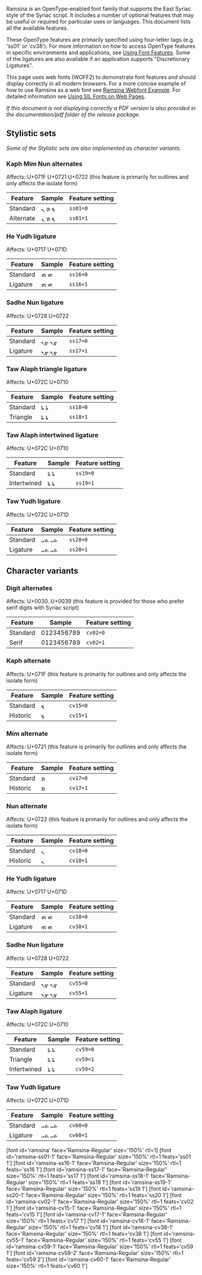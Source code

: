 
Ramsina is an OpenType-enabled font family that supports the East Syriac style of the Syriac script. It includes a number of optional features that may be useful or required for particular uses or languages. This document lists all the available features.

These OpenType features are primarily specified using four-letter tags (e.g. 'ss01' or 'cv38'). For more information on how to access OpenType features in specific environments and applications, see [Using Font Features](https://software.sil.org/fonts/features). Some of the ligatures are also available if an application supports "Discretionary Ligatures".

This page uses web fonts (WOFF2) to demonstrate font features and should display correctly in all modern browsers. For a more concise example of how to use Ramsina as a web font see [Ramsina Webfont Example](../web/Ramsina-webfont-example.html). For detailed information see [Using SIL Fonts on Web Pages](https://software.sil.org/fonts/webfonts).

*If this document is not displaying correctly a PDF version is also provided in the documentation/pdf folder of the release package.*

## Stylistic sets

_Some of the Stylistic sets are also implemented as character variants._

### Kaph Mim Nun alternates

<span class='affects'>Affects: U+071F U+0721 U+0722  (this feature is primarily for outlines and only affects the isolate form)</span>

Feature | Sample                      | Feature setting
------- | --------------------------- | -------
Standard | <span class='ramsina-R normal'>&#x071F; &#x0721; &#x0722;</span> | `ss01=0`
Alternate  | <span class='ramsina-ss01-1-R normal'>&#x071F; &#x0721; &#x0722;</span> | `ss01=1`

### He Yudh ligature

<span class='affects'>Affects: U+0717 U+071D</span>

Feature | Sample                      | Feature setting
------- | --------------------------- | -------
Standard | <span class='ramsina-R normal'>&#x0717;&#x071D; &#x200D;&#x0717;&#x071D;</span> | `ss16=0`
Ligature | <span class='ramsina-ss16-1-R normal'>&#x0717;&#x071D; &#x200D;&#x0717;&#x071D;</span> | `ss16=1`

### Sadhe Nun ligature

<span class='affects'>Affects: U+0728 U+0722</span>

Feature | Sample                      | Feature setting
------- | --------------------------- | -------
Standard | <span class='ramsina-R normal'>&#x0728;&#x0722; &#x200D;&#x0728;&#x0722;</span> | `ss17=0`
Ligature | <span class='ramsina-ss17-1-R normal'>&#x0728;&#x0722; &#x200D;&#x0728;&#x0722;</span> | `ss17=1`

### Taw Alaph triangle ligature

<span class='affects'>Affects: U+072C U+0710</span>

Feature | Sample                      | Feature setting
------- | --------------------------- | -------
Standard    | <span class='ramsina-R normal'>&#x072C;&#x0710; &#x200D;&#x072C;&#x0710;</span> | `ss18=0`
Triangle    | <span class='ramsina-ss18-1-R normal'>&#x072C;&#x0710; &#x200D;&#x072C;&#x0710;</span> | `ss18=1`

### Taw Alaph intertwined ligature

<span class='affects'>Affects: U+072C U+0710</span>

Feature | Sample                      | Feature setting
------- | --------------------------- | -------
Standard    | <span class='ramsina-R normal'>&#x072C;&#x0710; &#x200D;&#x072C;&#x0710;</span> | `ss19=0`
Intertwined | <span class='ramsina-ss19-1-R normal'>&#x072C;&#x0710; &#x200D;&#x072C;&#x0710;</span> | `ss19=1`

### Taw Yudh ligature

<span class='affects'>Affects: U+072C U+071D</span>

Feature | Sample                      | Feature setting
------- | --------------------------- | -------
Standard | <span dir="rtl" class='ramsina-R normal'>&#x072C;&#x071D; &#x200D;&#x072C;&#x071D;</span> | `ss20=0`
Ligature | <span dir="rtl" class='ramsina-ss20-1-R normal'>&#x072C;&#x071D; &#x200D;&#x072C;&#x071D;</span> | `ss20=1`

## Character variants

### Digit alternates

<span class='affects'>Affects: U+0030..U+0039  (this feature is provided for those who prefer serif digits with Syriac script)</span>

Feature | Sample                      | Feature setting
------- | --------------------------- | -------
Standard | <span class='ramsina-R normal'>0123456789</span> | `cv02=0`
Serif  | <span class='ramsina-cv02-1-R normal'>0123456789</span> | `cv02=1`

### Kaph alternate

<span class='affects'>Affects: U+071F (this feature is primarily for outlines and only affects the isolate form)</span>

Feature | Sample                      | Feature setting
------- | --------------------------- | -------
Standard | <span class='ramsina-R normal'>&#x071F;</span> | `cv15=0`
Historic  | <span class='ramsina-cv15-1-R normal'>&#x071F;</span> | `cv15=1`

### Mim alternate

<span class='affects'>Affects: U+0721 (this feature is primarily for outlines and only affects the isolate form)</span>

Feature | Sample                      | Feature setting
------- | --------------------------- | -------
Standard | <span class='ramsina-R normal'>&#x0721;</span> | `cv17=0`
Historic  | <span class='ramsina-cv17-1-R normal'>&#x0721;</span> | `cv17=1`

### Nun alternate

<span class='affects'>Affects: U+0722 (this feature is primarily for outlines and only affects the isolate form)</span>

Feature | Sample                      | Feature setting
------- | --------------------------- | -------
Standard | <span class='ramsina-R normal'>&#x0722;</span> | `cv18=0`
Historic  | <span class='ramsina-cv18-1-R normal'>&#x0722;</span> | `cv18=1`

### He Yudh ligature

<span class='affects'>Affects: U+0717 U+071D</span>

Feature | Sample                      | Feature setting
------- | --------------------------- | -------
Standard | <span class='ramsina-R normal'>&#x0717;&#x071D; &#x200D;&#x0717;&#x071D;</span> | `cv38=0`
Ligature | <span class='ramsina-cv38-1-R normal'>&#x0717;&#x071D; &#x200D;&#x0717;&#x071D;</span> | `cv38=1`

### Sadhe Nun ligature

<span class='affects'>Affects: U+0728 U+0722</span>

Feature | Sample                      | Feature setting
------- | --------------------------- | -------
Standard | <span class='ramsina-R normal'>&#x0728;&#x0722; &#x200D;&#x0728;&#x0722;</span> | `cv55=0`
Ligature | <span class='ramsina-cv55-1-R normal'>&#x0728;&#x0722; &#x200D;&#x0728;&#x0722;</span> | `cv55=1`

### Taw Alaph ligature

<span class='affects'>Affects: U+072C U+0710</span>

Feature | Sample                      | Feature setting
------- | --------------------------- | -------
Standard    | <span class='ramsina-R normal'>&#x072C;&#x0710; &#x200D;&#x072C;&#x0710;</span> | `cv59=0`
Triangle    | <span class='ramsina-cv59-1-R normal'>&#x072C;&#x0710; &#x200D;&#x072C;&#x0710;</span> | `cv59=1`
Intertwined | <span class='ramsina-cv59-2-R normal'>&#x072C;&#x0710; &#x200D;&#x072C;&#x0710;</span> | `cv59=2`

### Taw Yudh ligature

<span class='affects'>Affects: U+072C U+071D</span>

Feature | Sample                      | Feature setting
------- | --------------------------- | -------
Standard | <span dir="rtl" class='ramsina-R normal'>&#x072C;&#x071D; &#x200D;&#x072C;&#x071D;</span> | `cv60=0`
Ligature | <span dir="rtl" class='ramsina-cv60-1-R normal'>&#x072C;&#x071D; &#x200D;&#x072C;&#x071D;</span> | `cv60=1`

[font id='ramsina' face='Ramsina-Regular' size='150%' rtl=1]
[font id='ramsina-ss01-1' face='Ramsina-Regular' size='150%' rtl=1 feats='ss01 1']
[font id='ramsina-ss16-1' face='Ramsina-Regular' size='150%' rtl=1 feats='ss16 1']
[font id='ramsina-ss17-1' face='Ramsina-Regular' size='150%' rtl=1 feats='ss17 1']
[font id='ramsina-ss18-1' face='Ramsina-Regular' size='150%' rtl=1 feats='ss18 1']
[font id='ramsina-ss19-1' face='Ramsina-Regular' size='150%' rtl=1 feats='ss19 1']
[font id='ramsina-ss20-1' face='Ramsina-Regular' size='150%' rtl=1 feats='ss20 1']
[font id='ramsina-cv02-1' face='Ramsina-Regular' size='150%' rtl=1 feats='cv02 1']
[font id='ramsina-cv15-1' face='Ramsina-Regular' size='150%' rtl=1 feats='cv15 1']
[font id='ramsina-cv17-1' face='Ramsina-Regular' size='150%' rtl=1 feats='cv17 1']
[font id='ramsina-cv18-1' face='Ramsina-Regular' size='150%' rtl=1 feats='cv18 1']
[font id='ramsina-cv38-1' face='Ramsina-Regular' size='150%' rtl=1 feats='cv38 1']
[font id='ramsina-cv55-1' face='Ramsina-Regular' size='150%' rtl=1 feats='cv55 1']
[font id='ramsina-cv59-1' face='Ramsina-Regular' size='150%' rtl=1 feats='cv59 1']
[font id='ramsina-cv59-2' face='Ramsina-Regular' size='150%' rtl=1 feats='cv59 2']
[font id='ramsina-cv60-1' face='Ramsina-Regular' size='150%' rtl=1 feats='cv60 1']
